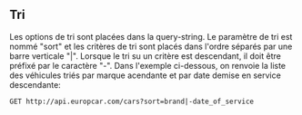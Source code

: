 ## Tri
Les options de tri sont placées dans la query-string. Le paramètre de tri est nommé "sort" et les critères de tri sont placés dans l'ordre séparés par une barre verticale "|". Lorsque le tri su un critère est descendant, il doit être  préfixé par le caractère "-".
Dans l'exemple ci-dessous, on renvoie la liste des véhicules triés par marque acendante et par date demise en service descendante:

```
GET http://api.europcar.com/cars?sort=brand|-date_of_service
```

